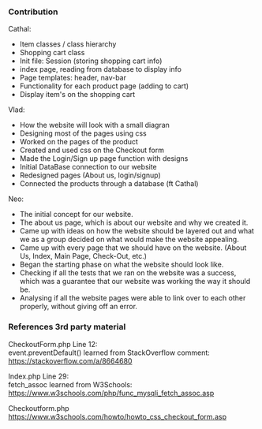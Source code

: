 <h3>Contribution</h3>

Cathal:
- Item classes / class hierarchy
- Shopping cart class
- Init file: Session (storing shopping cart info)
- index page, reading from database to display info
- Page templates: header, nav-bar
- Functionality for each product page (adding to cart)
- Display item's on the shopping cart


Vlad:
- How the website will look with a small diagran
- Designing most of the pages using css
- Worked on the pages of the product
- Created and used css on the Checkout form
- Made the Login/Sign up page function with designs
- Initial DataBase connection to our website
- Redesigned pages (About us, login/signup)
- Connected the products through a database (ft Cathal)


Neo:
- The initial concept for our website.
- The about us page, which is about our website and why we created it.
- Came up with ideas on how the website should be layered out and what we as a group decided on what would make the website appealing.
- Came up with every page that we should have on the website. (About Us, Index, Main Page, Check-Out, etc.)
- Began the starting phase on what the website should look like.
- Checking if all the tests that we ran on the website was a success, which was a guarantee that our website was working the way it should be.
- Analysing if all the website pages were able to link over to each other properly, without giving off an error.



<h3>References 3rd party material</h3>

CheckoutForm.php Line 12:<br>
event.preventDefault() learned from StackOverflow comment: https://stackoverflow.com/a/8664680

Index.php Line 29:<br>
fetch_assoc learned from W3Schools: https://www.w3schools.com/php/func_mysqli_fetch_assoc.asp

Checkoutform.php <br>
https://www.w3schools.com/howto/howto_css_checkout_form.asp

